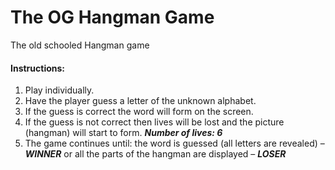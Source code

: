 # The OG Hangman Game
The old schooled Hangman game
#### Instructions:
1. Play individually. 
2. Have the player guess a letter of the unknown alphabet.
3. If the guess is correct the word will form on the screen.
4. If the guess is not correct then lives will be lost and the picture (hangman) will start to  form. ***Number of lives: 6***
5. The game continues until:
the word is guessed (all letters are revealed) – ***WINNER*** or 
all the parts of the hangman are displayed – ***LOSER***
